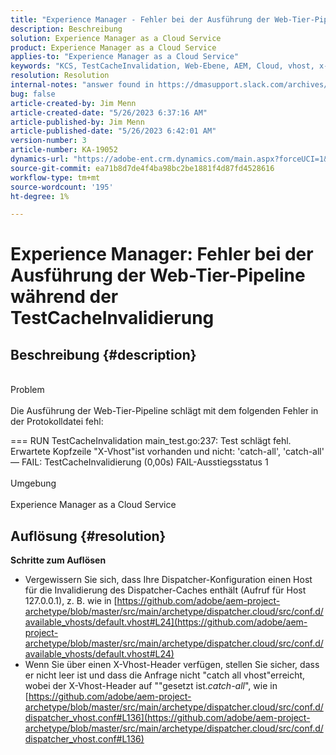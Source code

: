```yaml
---
title: "Experience Manager - Fehler bei der Ausführung der Web-Tier-Pipeline während der TestCacheInvalidierung"
description: Beschreibung
solution: Experience Manager as a Cloud Service
product: Experience Manager as a Cloud Service
applies-to: "Experience Manager as a Cloud Service"
keywords: "KCS, TestCacheInvalidation, Web-Ebene, AEM, Cloud, vhost, x-vhost, Fehlerbehebung, Experience Manager, Pipeline-Ausführung schlägt fehl"
resolution: Resolution
internal-notes: "answer found in https://dmasupport.slack.com/archives/C013SBSHPKK/p1645102872540889?thread_ts=1645102277.855389&cid=C013SBSHPKK"
bug: false
article-created-by: Jim Menn
article-created-date: "5/26/2023 6:37:16 AM"
article-published-by: Jim Menn
article-published-date: "5/26/2023 6:42:01 AM"
version-number: 3
article-number: KA-19052
dynamics-url: "https://adobe-ent.crm.dynamics.com/main.aspx?forceUCI=1&pagetype=entityrecord&etn=knowledgearticle&id=29aca2bb-8ffb-ed11-8849-6045bd0065b6"
source-git-commit: ea71b8d7de4f4ba98bc2be1881f4d87fd4528616
workflow-type: tm+mt
source-wordcount: '195'
ht-degree: 1%

---
```


# Experience Manager: Fehler bei der Ausführung der Web-Tier-Pipeline während der TestCacheInvalidierung

## Beschreibung {#description}

<br>Problem<br><br>
Die Ausführung der Web-Tier-Pipeline schlägt mit dem folgenden Fehler in der Protokolldatei fehl:

=== RUN TestCacheInvalidation main_test.go:237: Test schlägt fehl. Erwartete Kopfzeile &quot;X-Vhost&quot;ist vorhanden und nicht: &#39;catch-all&#39;, &#39;catch-all&#39; — FAIL: TestCacheInvalidierung (0,00s) FAIL-Ausstiegsstatus 1
<br><br>Umgebung<br><br>
Experience Manager as a Cloud Service


## Auflösung {#resolution}


<b>Schritte zum Auflösen</b>

- Vergewissern Sie sich, dass Ihre Dispatcher-Konfiguration einen Host für die Invalidierung des Dispatcher-Caches enthält (Aufruf für Host 127.0.0.1), z. B. wie in [https://github.com/adobe/aem-project-archetype/blob/master/src/main/archetype/dispatcher.cloud/src/conf.d/available_vhosts/default.vhost#L24](https://github.com/adobe/aem-project-archetype/blob/master/src/main/archetype/dispatcher.cloud/src/conf.d/available_vhosts/default.vhost#L24)
- Wenn Sie über einen X-Vhost-Header verfügen, stellen Sie sicher, dass er nicht leer ist und dass die Anfrage nicht &quot;catch all vhost&quot;erreicht, wobei der X-Vhost-Header auf &quot;&quot;gesetzt ist.*catch-all*&quot;, wie in [https://github.com/adobe/aem-project-archetype/blob/master/src/main/archetype/dispatcher.cloud/src/conf.d/dispatcher_vhost.conf#L136](https://github.com/adobe/aem-project-archetype/blob/master/src/main/archetype/dispatcher.cloud/src/conf.d/dispatcher_vhost.conf#L136)

